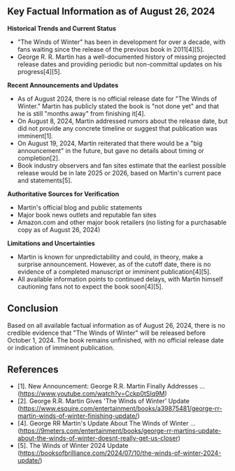 ## Key Factual Information as of August 26, 2024

**Historical Trends and Current Status**
- "The Winds of Winter" has been in development for over a decade, with fans waiting since the release of the previous book in 2011[4][5].
- George R. R. Martin has a well-documented history of missing projected release dates and providing periodic but non-committal updates on his progress[4][5].

**Recent Announcements and Updates**
- As of August 2024, there is no official release date for "The Winds of Winter." Martin has publicly stated the book is "not done yet" and that he is still "months away" from finishing it[4].
- On August 8, 2024, Martin addressed rumors about the release date, but did not provide any concrete timeline or suggest that publication was imminent[1].
- On August 19, 2024, Martin reiterated that there would be a "big announcement" in the future, but gave no details about timing or completion[2].
- Book industry observers and fan sites estimate that the earliest possible release would be in late 2025 or 2026, based on Martin's current pace and statements[5].

**Authoritative Sources for Verification**
- Martin's official blog and public statements
- Major book news outlets and reputable fan sites
- Amazon.com and other major book retailers (no listing for a purchasable copy as of August 26, 2024)

**Limitations and Uncertainties**
- Martin is known for unpredictability and could, in theory, make a surprise announcement. However, as of the cutoff date, there is no evidence of a completed manuscript or imminent publication[4][5].
- All available information points to continued delays, with Martin himself cautioning fans not to expect the book soon[4][5].

## Conclusion

Based on all available factual information as of August 26, 2024, there is no credible evidence that "The Winds of Winter" will be released before October 1, 2024. The book remains unfinished, with no official release date or indication of imminent publication.

## References

- [1]. New Announcement: George R.R. Martin Finally Addresses ... (https://www.youtube.com/watch?v=Cckp0tSIq9M)
- [2]. George R.R. Martin Gives 'The Winds of Winter' Update (https://www.esquire.com/entertainment/books/a39875481/george-rr-martin-winds-of-winter-finishing-update/)
- [4]. George RR Martin's Update About The Winds of Winter ... (https://9meters.com/entertainment/books/george-rr-martins-update-about-the-winds-of-winter-doesnt-really-get-us-closer)
- [5]. The Winds of Winter 2024 Update (https://booksofbrilliance.com/2024/07/10/the-winds-of-winter-2024-update/)